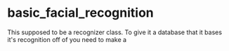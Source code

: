 # basic_facial_recognition
This supposed to be a recognizer class. To give it a database that it bases it's recognition off of you need to make a
